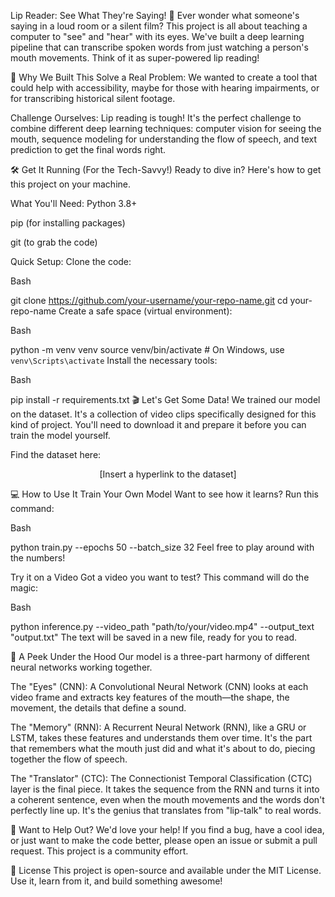Lip Reader: See What They're Saying! 👄
Ever wonder what someone's saying in a loud room or a silent film? This project is all about teaching a computer to "see" and "hear" with its eyes. We've built a deep learning pipeline that can transcribe spoken words from just watching a person's mouth movements. Think of it as super-powered lip reading!

🚀 Why We Built This
Solve a Real Problem: We wanted to create a tool that could help with accessibility, maybe for those with hearing impairments, or for transcribing historical silent footage.

Challenge Ourselves: Lip reading is tough! It's the perfect challenge to combine different deep learning techniques: computer vision for seeing the mouth, sequence modeling for understanding the flow of speech, and text prediction to get the final words right.

🛠️ Get It Running (For the Tech-Savvy!)
Ready to dive in? Here's how to get this project on your machine.

What You'll Need:
Python 3.8+

pip (for installing packages)

git (to grab the code)

Quick Setup:
Clone the code:

Bash

git clone https://github.com/your-username/your-repo-name.git
cd your-repo-name
Create a safe space (virtual environment):

Bash

python -m venv venv
source venv/bin/activate # On Windows, use `venv\Scripts\activate`
Install the necessary tools:

Bash

pip install -r requirements.txt
🎬 Let's Get Some Data!
We trained our model on the <insert dataset name> dataset. It's a collection of video clips specifically designed for this kind of project. You'll need to download it and prepare it before you can train the model yourself.

Find the dataset here:
<br>

<center>[Insert a hyperlink to the dataset]</center>

💻 How to Use It
Train Your Own Model
Want to see how it learns? Run this command:

Bash

python train.py --epochs 50 --batch_size 32
Feel free to play around with the numbers!

Try it on a Video
Got a video you want to test? This command will do the magic:

Bash

python inference.py --video_path "path/to/your/video.mp4" --output_text "output.txt"
The text will be saved in a new file, ready for you to read.

🧠 A Peek Under the Hood
Our model is a three-part harmony of different neural networks working together.

The "Eyes" (CNN): A Convolutional Neural Network (CNN) looks at each video frame and extracts key features of the mouth—the shape, the movement, the details that define a sound.

The "Memory" (RNN): A Recurrent Neural Network (RNN), like a GRU or LSTM, takes these features and understands them over time. It's the part that remembers what the mouth just did and what it's about to do, piecing together the flow of speech.

The "Translator" (CTC): The Connectionist Temporal Classification (CTC) layer is the final piece. It takes the sequence from the RNN and turns it into a coherent sentence, even when the mouth movements and the words don't perfectly line up. It's the genius that translates from "lip-talk" to real words.

🙏 Want to Help Out?
We'd love your help! If you find a bug, have a cool idea, or just want to make the code better, please open an issue or submit a pull request. This project is a community effort.

📄 License
This project is open-source and available under the MIT License. Use it, learn from it, and build something awesome!
